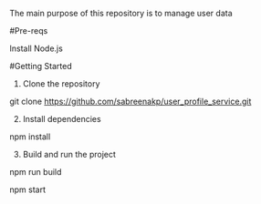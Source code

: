 The main purpose of this repository is to manage user data


#Pre-reqs


Install Node.js


#Getting Started


1. Clone the repository


git clone https://github.com/sabreenakp/user_profile_service.git



2. Install dependencies


npm install


3. Build and run the project


npm run build

npm start
